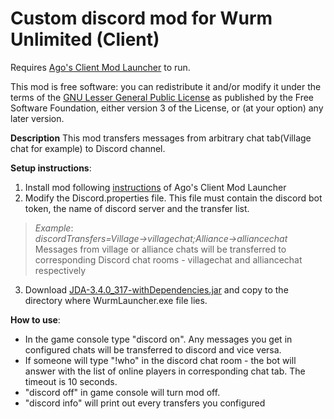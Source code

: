 # Custom discord mod for Wurm Unlimited (Client)

Requires [Ago's Client Mod Launcher](https://github.com/ago1024/WurmClientModLauncher/releases) to run.

This mod is free software: you can redistribute it and/or modify it under the terms of the [GNU Lesser General Public License](http://www.gnu.org/licenses/lgpl-3.0.en.html) as published by the Free Software Foundation, either version 3 of the License, or (at your option) any later version.

**Description**
This mod transfers messages from arbitrary chat tab(Village chat for example) to Discord channel.

**Setup instructions**:
1. Install mod following [instructions](https://forum.wurmonline.com/index.php?/topic/134945-released-client-mod-loader) of Ago's Client Mod Launcher
2. Modify the Discord.properties file. This file must contain the discord bot token, the name of discord server and the transfer list.  
>_Example_:  
>_discordTransfers=Village->villagechat;Alliance->alliancechat_  
>Messages from village or alliance chats will be transferred to corresponding Discord chat rooms - villagechat and alliancechat respectively
3. Download [JDA-3.4.0_317-withDependencies.jar](https://github.com/DV8FromTheWorld/JDA/releases/tag/v3.4.0) and copy to the directory where WurmLauncher.exe file lies. 

**How to use**:

* In the game console type "discord on". Any messages you get in configured chats will be transferred to discord and vice versa.  
* If someone will type "!who" in the discord chat room - the bot will answer with the list of online players in corresponding chat tab. The timeout is 10 seconds.  
* "discord off" in game console will turn mod off.  
* "discord info" will print out every transfers you configured
